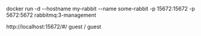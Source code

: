 docker run -d --hostname my-rabbit --name some-rabbit -p 15672:15672 -p 5672:5672 rabbitmq:3-management

http://localhost:15672/#/
guest / guest